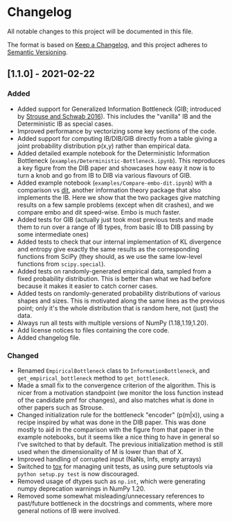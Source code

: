 # Changelog
All notable changes to this project will be documented in this file.

The format is based on [Keep a
Changelog](https://keepachangelog.com/en/1.0.0/), and this project
adheres to [Semantic Versioning](https://semver.org/spec/v2.0.0.html).

## [1.1.0] - 2021-02-22
### Added
- Added support for Generalized Information Bottleneck (GIB;
  introduced by [Strouse and Schwab
  2016](https://arxiv.org/abs/1604.00268)). This includes the
  "vanilla" IB and the Deterministic IB as special cases.
- Improved performance by vectorizing some key sections of the code.
- Added support for computing IB/DIB/GIB directly from a table giving
  a joint probability distribution p(x,y) rather than empirical data.
- Added detailed example notebook for the Deterministic Information
  Bottleneck (`examples/Deterministic-Bottleneck.ipynb`).  This
  reproduces a key figure from the DIB paper and showcases how easy it
  now is to turn a knob and go from IB to DIB via various flavours of
  GIB.
- Added example notebook (`examples/Compare-embo-dit.ipynb`) with a
  comparison vs [dit](https://doi.org/10.21105/joss.00738), another
  information theory package that also implements the IB.  Here we
  show that the two packages give matching results on a few sample
  problems (except when dit crashes), and we compare embo and dit
  speed-wise. Embo is much faster.
- Added tests for GIB (actually just took most previous tests and made
  them to run over a range of IB types, from basic IB to DIB passing
  by some intermediate ones)
- Added tests to check that our internal implementation of KL
  divergence and entropy give exactly the same results as the
  corresponding functions from SciPy (they should, as we use the same
  low-level functions from `scipy.special`).
- Added tests on randomly-generated empirical data, sampled from a
  fixed probability distribution. This is better than what we had
  before because it makes it easier to catch corner cases.
- Added tests on randomly-generated probability distributions of
  various shapes and sizes. This is motivated along the same lines as
  the previous point; only it's the whole distribution that is random
  here, not (just) the data.
- Always run all tests with multiple versions of NumPy
  (1.18,1.19,1.20).
- Add license notices to files containing the core code.
- Added changelog file.
### Changed
- Renamed `EmpiricalBottleneck` class to `InformationBottleneck`, and
  `get_empirical_bottleneck` method to `get_bottleneck`.
- Made a small fix to the convergence criterion of the algorithm. This
  is nicer from a motivation standpoint (we monitor the loss function
  instead of the candidate pmf for changes), and also matches what is
  done in other papers such as Strouse.
- Changed initialization rule for the bottleneck "encoder" (p(m|x)),
  using a recipe inspired by what was done in the DIB paper. This was
  done mostly to aid in the comparison with the figure from that paper
  in the example notebooks, but it seems like a nice thing to have in
  general so I've switched to that by default. The previous
  initialization method is still used when the dimensionality of M is
  lower than that of X.
- Improved handling of corrupted input (NaNs, Infs, empty arrays)
- Switched to [tox](https://tox.readthedocs.io/en/latest/index.html)
  for managing unit tests, as using pure setuptools via `python
  setup.py test` is now discouraged.
- Removed usage of dtypes such as `np.int`, which were generating
  numpy deprecation warnings in NumPy 1.20.
- Removed some somewhat misleading/unnecessary references to
  past/future bottleneck in the docstrings and comments, where more
  general notions of IB were involved.
